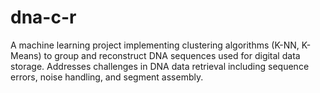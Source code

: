 # dna-c-r
A machine learning project implementing clustering algorithms (K-NN, K-Means) to group and reconstruct DNA sequences used for digital data storage. Addresses challenges in DNA data retrieval including sequence errors, noise handling, and segment assembly.
